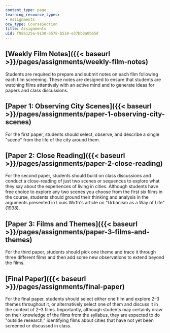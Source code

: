 ```yaml
---
content_type: page
learning_resource_types:
- Assignments
ocw_type: CourseSection
title: Assignments
uid: f986125a-9130-6578-b510-e37bb3a0b65d
---
```


[Weekly Film Notes]({{< baseurl >}}/pages/assignments/weekly-film-notes)
------------------------------------------------------------------------

Students are required to prepare and submit notes on each film following each film screening. These notes are designed to ensure that students are watching films attentively with an active mind and to generate ideas for papers and class discussions.

[Paper 1: Observing City Scenes]({{< baseurl >}}/pages/assignments/paper-1-observing-city-scenes)
-------------------------------------------------------------------------------------------------

For the first paper, students should select, observe, and describe a single "scene" from the life of the city around them.

[Paper 2: Close Reading]({{< baseurl >}}/pages/assignments/paper-2-close-reading)
---------------------------------------------------------------------------------

For the second paper, students should build on class discussions and conduct a close-reading of just two scenes or sequences to explore what they say about the experiences of living in cities. Although students have free choice to explore any two scenes you choose from the first six films in the course, students should ground their thinking and analysis in the arguments presented in Louis Wirth's article on "Urbanism as a Way of Life" (1938).

[Paper 3: Films and Themes]({{< baseurl >}}/pages/assignments/paper-3-films-and-themes)
---------------------------------------------------------------------------------------

For the third paper, students should pick one theme and trace it through three different films and then add some new observations to extend beyond the films.

[Final Paper]({{< baseurl >}}/pages/assignments/final-paper)
------------------------------------------------------------

For the final paper, students should select either one film and explore 2–3 themes throughout it, or alternatively select one of them and discuss it in the context of 2–3 films. Importantly, although students may certainly draw on their knowledge of the films from the syllabus, they are expected to do "outside research," identifying films about cities that have not yet been screened or discussed in class.